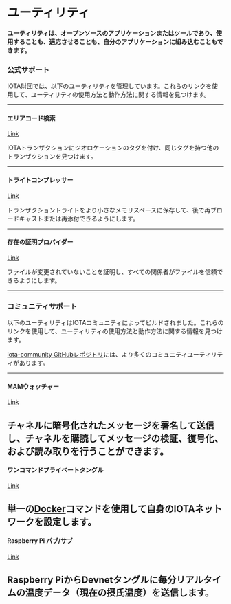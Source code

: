 # ユーティリティ
<!-- # Utilities -->

**ユーティリティは、オープンソースのアプリケーションまたはツールであり、使用することも、適応させることも、自分のアプリケーションに組み込むこともできます。**
<!-- **Utilities are open-source applications or tools that you can either use or adapt and include in your own applications.** -->

### **公式サポート** ###

IOTA財団では、以下のユーティリティを管理しています。これらのリンクを使用して、ユーティリティの使用方法と動作方法に関する情報を見つけます。
<!-- The following utilities are maintained by us at the IOTA Foundation.  Use these links to find instructions for using the utilities and information about how they work. -->

---------------
#### **エリアコード検索** ####
[Link](../official/iota-area-codes/overview.md)

IOTAトランザクションにジオロケーションのタグを付け、同じタグを持つ他のトランザクションを見つけます。
<!-- Tag an IOTA transaction with a geo-location, and find others with the same tag. -->
---

#### **トライトコンプレッサー** ####
[Link](../official/tryte-compress/overview.md)

トランザクショントライトをより小さなメモリスペースに保存して、後で再ブロードキャストまたは再添付できるようにします。
<!-- Store transaction trytes in a smaller memory space so you can later rebroadcast or reattach them. -->
---

#### **存在の証明プロバイダー** ####
[Link](../official/proof-of-existance/overview.md)

ファイルが変更されていないことを証明し、すべての関係者がファイルを信頼できるようにします。
<!-- Prove that a file is unchanged so that all parties that trust it. -->
---------------

### __コミュニティサポート__ ###

以下のユーティリティはIOTAコミュニティによってビルドされました。これらのリンクを使用して、ユーティリティの使用方法と動作方法に関する情報を見つけます。
<!-- The following utilities were built by the IOTA community. Use these links to find instructions for using the utilities and information about how they work. -->

[iota-community GitHubレポジトリ](https://github.com/iota-community)には、より多くのコミュニティユーティリティがあります。
<!-- More community utilities are available on the [iota-community GitHub repository](https://github.com/iota-community). -->

---------------
#### __MAMウォッチャー__ ####
[Link](../community/mam-watcher/overview.md)

チャネルに暗号化されたメッセージを署名して送信し、チャネルを購読してメッセージの検証、復号化、および読み取りを行うことができます。
---

#### __ワンコマンドプライベートタングル__ ####
[Link](../community/one-command-tangle/overview.md)

単一の[Docker](https://www.docker.com/why-docker)コマンドを使用して自身のIOTAネットワークを設定します。
---

#### __Raspberry Pi パブ/サブ__ ####
[Link](../community/raspberry-pi-pub-sub/overview.md)

Raspberry PiからDevnetタングルに毎分リアルタイムの温度データ（現在の摂氏温度）を送信します。
---------------
